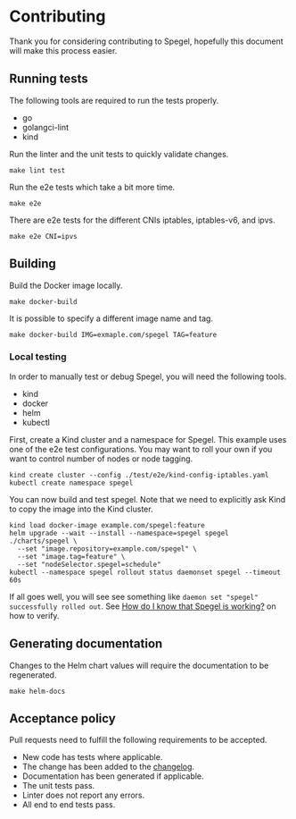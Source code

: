 # Contributing

Thank you for considering contributing to Spegel, hopefully this document will make this process easier.

## Running tests

The following tools are required to run the tests properly.

* go
* golangci-lint
* kind

Run the linter and the unit tests to quickly validate changes.

```shell
make lint test
```

Run the e2e tests which take a bit more time.

```shell
make e2e
```

There are e2e tests for the different CNIs iptables, iptables-v6, and ipvs.

```shell
make e2e CNI=ipvs
```

## Building

Build the Docker image locally.

```shell
make docker-build
```

It is possible to specify a different image name and tag.

```shell
make docker-build IMG=exmaple.com/spegel TAG=feature
```

### Local testing

In order to manually test or debug Spegel, you will need the following tools.

* kind
* docker
* helm
* kubectl

First, create a Kind cluster and a namespace for Spegel. This example uses one of the e2e test configurations. You may want to roll your own if you want to control number of nodes or node tagging.

```shell
kind create cluster --config ./test/e2e/kind-config-iptables.yaml
kubectl create namespace spegel
```

You can now build and test spegel. Note that we need to explicitly ask Kind to copy the image into the Kind cluster.

```shell
kind load docker-image example.com/spegel:feature
helm upgrade --wait --install --namespace=spegel spegel ./charts/spegel \
  --set "image.repository=example.com/spegel" \
  --set "image.tag=feature" \
  --set "nodeSelector.spegel=schedule"
kubectl --namespace spegel rollout status daemonset spegel --timeout 60s
```

If all goes well, you will see see something like `daemon set "spegel" successfully rolled out`. See [How do I know that Spegel is working?](./docs/FAQ.md#how-do-i-know-that-spegel-is-working) on how to verify.

## Generating documentation

Changes to the Helm chart values will require the documentation to be regenerated.

```shell
make helm-docs
```

## Acceptance policy

Pull requests need to fulfill the following requirements to be accepted.

* New code has tests where applicable.
* The change has been added to the [changelog](./CHANGELOG.md).
* Documentation has been generated if applicable.
* The unit tests pass.
* Linter does not report any errors.
* All end to end tests pass.
